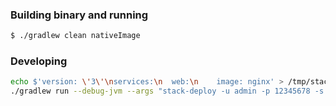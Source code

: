 ### Building binary and running

```bash
$ ./gradlew clean nativeImage
```

### Developing

```bash
echo $'version: \'3\'\nservices:\n  web:\n    image: nginx' > /tmp/stack.yml &&\
./gradlew run --debug-jvm --args "stack-deploy -u admin -p 12345678 -s reverse-proxy /tmp/stack.yml"
```
